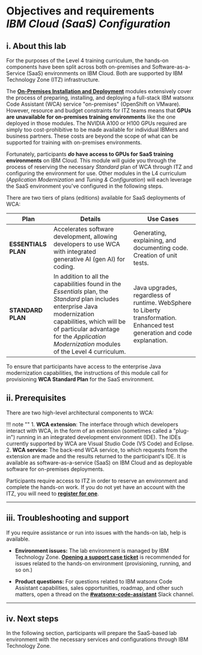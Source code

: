 # **Objectives and requirements**</br>*IBM Cloud (SaaS) Configuration*

## **i. About this lab**

For the purposes of the Level 4 training curriculum, the hands-on components have been split across both on-premises and Software-as-a-Service (SaaS) environments on IBM Cloud. Both are supported by IBM Technology Zone (ITZ) infrastructure.

The <a href="https://ibm.github.io/wca-l4/on-premises/1/" target="_blank">**On-Premises Installation and Deployment**</a> modules extensively cover the process of preparing, installing, and deploying a full-stack IBM watsonx Code Assistant (WCA) service "on-premises" (OpenShift on VMware). However, resource and budget constraints for ITZ teams means that **GPUs are unavailable for on-premises training environments** like the one deployed in those modules. The NVIDIA A100 or H100 GPUs required are simply too cost-prohibitive to be made available for individual IBMers and business partners. These costs are beyond the scope of what can be supported for training with on-premises environments.

Fortunately, participants ***do* have access to GPUs for SaaS training environments** on IBM Cloud. This module will guide you through the process of reserving the necessary *Standard* plan of WCA through ITZ and configuring the environment for use. Other modules in the L4 curriculum  (*Application Modernization* and *Tuning & Configuration*) will each leverage the SaaS environment you've configured in the following steps.

There are two tiers of plans (editions) available for SaaS deployments of WCA:

| Plan | Details | Use Cases |
| - | - | - |
| **ESSENTIALS PLAN** | Accelerates software development, allowing developers to use WCA with integrated generative AI (gen AI) for coding. | Generating, explaining, and documenting code. Creation of unit tests. |
| **STANDARD PLAN** | In addition to all the capabilities found in the *Essentials* plan, the *Standard* plan includes enterprise Java modernization capabilities, which will be of particular advantage for the *Application Modernization* modules of the Level 4 curriculum. | Java upgrades, regardless of runtime. WebSphere to Liberty transformation. Enhanced test generation and code explanation. |

To ensure that participants have access to the enterprise Java modernization capabilities, the instructions of this module call for provisioning **WCA Standard Plan** for the SaaS environment.

## **ii. Prerequisites**

There are two high-level architectural components to WCA:

!!! note ""
    1. **WCA extension**: The interface through which developers interact with WCA, in the form of an extension (sometimes called a "plug-in") running in an integrated development environment (IDE). The IDEs currently supported by WCA are Visual Studio Code (VS Code) and Eclipse.
    2. **WCA service:** The back-end WCA service, to which requests from the extension are made and the results returned to the participant's IDE. It is available as software-as-a-service (SaaS) on IBM Cloud and as deployable software for on-premises deployments.

Participants require access to ITZ in order to reserve an environment and complete the hands-on work. If you do not yet have an account with the ITZ, you will need to <a href="https://techzone.ibm.com/" target="_blank">**register for one**</a>.

---

## **iii. Troubleshooting and support**

If you require assistance or run into issues with the hands-on lab, help is available.

- **Environment issues:** The lab environment is managed by IBM Technology Zone. <a href="https://techzone.ibm.com/help" target="_blank">**Opening a support case ticket**</a> is recommended for issues related to the hands-on environment (provisioning, running, and so on.)

- **Product questions:** For questions related to IBM watsonx Code Assistant capabilities, sales opportunities, roadmap, and other such matters, open a thread on the <a href="https://ibm.enterprise.slack.com/archives/C059NKPUCP9" target="_blank">**#watsonx-code-assistant**</a> Slack channel.

---

## **iv. Next steps**

In the following section, participants will prepare the SaaS-based lab environment with the necessary services and configurations through IBM Technology Zone.